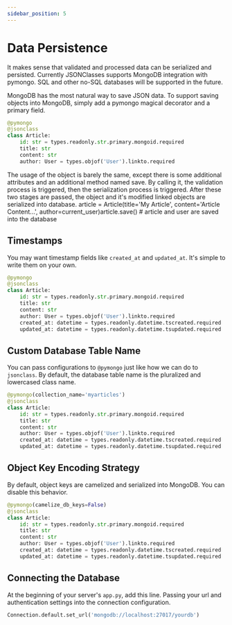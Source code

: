 ```yaml
---
sidebar_position: 5
---
```


# Data Persistence

It makes sense that validated and processed data can be serialized and persisted. Currently JSONClasses supports MongoDB integration with pymongo. SQL and other no-SQL databases will be supported in the future.

MongoDB has the most natural way to save JSON data. To support saving objects into MongoDB, simply add a pymongo magical decorator and a primary field.
```python
@pymongo
@jsonclass
class Article:
    id: str = types.readonly.str.primary.mongoid.required
    title: str
    content: str
    author: User = types.objof('User').linkto.required
```
The usage of the object is barely the same, except there is some additional attributes and an additional method named save. By calling it, the validation process is triggered, then the serialization process is triggered. After these two stages are passed, the object and it's modified linked objects are serialized into database.
article = Article(title='My Article', content='Article Content...', author=current_user)article.save() # article and user are saved into the database

## Timestamps
You may want timestamp fields like `created_at` and `updated_at`. It's simple to write them on your own.
```python
@pymongo
@jsonclass
class Article:
    id: str = types.readonly.str.primary.mongoid.required
    title: str
    content: str
    author: User = types.objof('User').linkto.required
    created_at: datetime = types.readonly.datetime.tscreated.required
    updated_at: datetime = types.readonly.datetime.tsupdated.required
```

## Custom Database Table Name
You can pass configurations to `@pymongo` just like how we can do to `jsonclass`. By default, the database table name is the pluralized and lowercased class name.
```python
@pymongo(collection_name='myarticles')
@jsonclass
class Article:
    id: str = types.readonly.str.primary.mongoid.required
    title: str
    content: str
    author: User = types.objof('User').linkto.required
    created_at: datetime = types.readonly.datetime.tscreated.required
    updated_at: datetime = types.readonly.datetime.tsupdated.required
```
## Object Key Encoding Strategy

By default, object keys are camelized and serialized into MongoDB. You can disable this behavior.
```python
@pymongo(camelize_db_keys=False)
@jsonclass
class Article:
    id: str = types.readonly.str.primary.mongoid.required
    title: str
    content: str
    author: User = types.objof('User').linkto.required
    created_at: datetime = types.readonly.datetime.tscreated.required
    updated_at: datetime = types.readonly.datetime.tsupdated.required
```

## Connecting the Database
At the beginning of your server's `app.py`, add this line. Passing your url and authentication settings into the connection configuration.
```python
Connection.default.set_url('mongodb://localhost:27017/yourdb')
```
